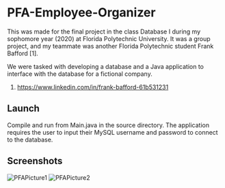 # PFA-Employee-Organizer

This was made for the final project in the class Database I during my sophomore year (2020) at Florida Polytechnic University. It was a group project, and my teammate was another Florida Polytechnic student Frank Bafford [1].

We were tasked with developing a database and a Java application to interface with the database for a fictional company.

1. https://www.linkedin.com/in/frank-bafford-61b531231
## Launch
Compile and run from Main.java in the source directory. The application requires the user to input their MySQL username and password to connect to the database. 

## Screenshots
![PFAPicture1](https://github.com/AaronMBias/PFA-Employee-Organizer/assets/107329823/a0290057-90fe-4876-b5e6-9687575a0a3e)
![PFAPicture2](https://github.com/AaronMBias/PFA-Employee-Organizer/assets/107329823/58e81f8a-bf1f-4d40-a287-fb085b846df3)

